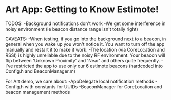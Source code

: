 # Art App: Getting to Know Estimote!

TODOS:
-Background notifications don't work
-We get some interference in noisy environment (ie beacon distance range isn't totally right)

CAVEATS:
-When testing, if you go into the background next to a beacon, in general when you wake up you won't notice it. You want to turn off the app manually and restart it to make it work.
-The location (via CoreLocation and RSSI) is highly unreliable due to the noisy RF environment. Your beacon will flip between 'Unknown Proximity' and 'Near' and others quite frequently.
-I've restricted the app to use only our 6 estimote beacons (hardcoded into Config.h and BeaconManager.m)

For Art demo, we care about:
-AppDelegate local notification methods
-Config.h with constants for UUIDs
-BeaconManager for CoreLocation and beacon management methods
